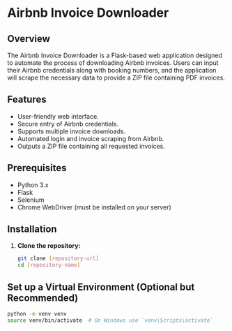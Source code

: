 # Airbnb Invoice Downloader

## Overview
The Airbnb Invoice Downloader is a Flask-based web application designed to automate the process of downloading Airbnb invoices. Users can input their Airbnb credentials along with booking numbers, and the application will scrape the necessary data to provide a ZIP file containing PDF invoices.

## Features
- User-friendly web interface.
- Secure entry of Airbnb credentials.
- Supports multiple invoice downloads.
- Automated login and invoice scraping from Airbnb.
- Outputs a ZIP file containing all requested invoices.

## Prerequisites
- Python 3.x
- Flask
- Selenium
- Chrome WebDriver (must be installed on your server)

## Installation
1. **Clone the repository:**
   ```bash
   git clone [repository-url]
   cd [repository-name]

## Set up a Virtual Environment (Optional but Recommended)
```bash
python -m venv venv
source venv/bin/activate  # On Windows use `venv\Scripts\activate`